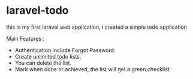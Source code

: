 # laravel-todo
this is my first laravel web application, i created a simple todo application

Main Features : 
- Authentication include Forgot Password.
- Create unlimited todo lists.
- You can delete the list.
- Mark when done or achieved, the list will get a green checklist.
